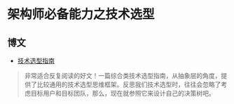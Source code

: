 # 架构师必备能力之技术选型

## 博文

- [技术选型指南](https://juejin.cn/post/6844903815846576136)
> 非常适合反复阅读的好文！一篇综合类技术选型指南，从抽象层的角度，提供了比较通用的技术选型思维框架。反思我们技术选型时，往往会忽略了考虑目标用户和目标团队，那么，现在就参照它来设计自己的决策树吧。